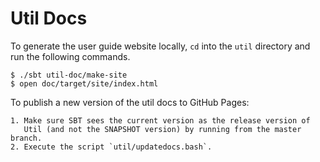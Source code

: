 # Util Docs

To generate the user guide website locally, `cd` into the `util`
directory and run the following commands.

    $ ./sbt util-doc/make-site
    $ open doc/target/site/index.html

To publish a new version of the util docs to GitHub Pages:

    1. Make sure SBT sees the current version as the release version of
       Util (and not the SNAPSHOT version) by running from the master branch.
    2. Execute the script `util/updatedocs.bash`.
